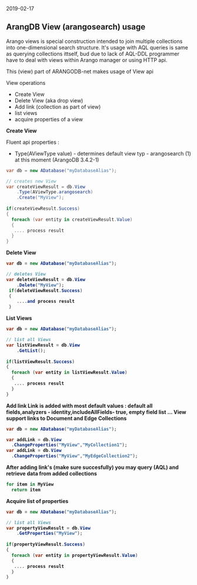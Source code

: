2019-02-17
<h2><strong>ArangDB View (arangosearch) usage</strong></h2>

Arango views is special construction intended to join multiple collections into one-dimensional search structure.
It's usage with AQL queries is same as querying collections ittself, bud due to lack of AQL-DDL
programmer have to deal with views within Arango manager or using HTTP api.

This (view) part of ARANGODB-net makes usage of View api 

View operations

- Create View
- Delete View (aka drop view)
- Add link (collection as part of view)
- list views
- acquire properties of a view

<b> Create View </b>

Fluent api properties :
  - Type(AViewType value) - determines default view typ - arangosearch (1) at this moment (ArangoDB 3.4.2-1)

```csharp
var db = new ADatabase("myDatabaseAlias");

// creates new View
var createViewResult = db.View
    .Type(AViewType.arangosearch)    
    .Create("MyView");
    
if(createViewResult.Success)   
{
  foreach (var entity in createViewResult.Value)
  {
   .... process result
  }
}
```   

<b> Delete View <b>
  
```csharp
var db = new ADatabase("myDatabaseAlias");

// deletes View
var deleteViewResult = db.View   
    .Delete("MyView");
 if(deleteViewResult.Success)  
 {
    ....and process result
 }
```      

  
<b> List  Views</b>
```csharp
var db = new ADatabase("myDatabaseAlias");

// list all Views
var listViewResult = db.View   
    .GetList();
    
if(listViewResult.Success)   
{
  foreach (var entity in listViewResult.Value)
  {
   .... process result
  }
}    
```
<b>Add link <b>
Link is added with most default values : default all fields,analyzers - identity,includeAllFields- true, empty field list  ...
View support links to Document and Edge Collections  
  
```csharp
var db = new ADatabase("myDatabaseAlias");

var addLink = db.View
  .ChangeProperties("MyView","MyCollection1");
var addLink = db.View
  .ChangeProperties("MyView","MyEdgeCollection2");
```

After adding link's (make sure succesfully) you may query (AQL) and retrieve data from added collections

```sql
for item in MyView
  return item
```

<b> Acquire list of properties <b>
```csharp
var db = new ADatabase("myDatabaseAlias");

// list all Views
var propertyViewResult = db.View   
    .GetProperties("MyView");
    
if(propertyViewResult.Success)   
{
  foreach (var entity in propertyViewResult.Value)
  {
   .... process result
  }
}    
```
